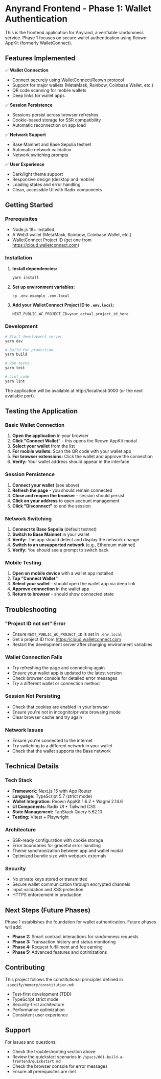 # Anyrand Frontend - Phase 1: Wallet Authentication

This is the frontend application for Anyrand, a verifiable randomness service. Phase 1 focuses on secure wallet authentication using Reown AppKit (formerly WalletConnect).

## Features Implemented

✅ **Wallet Connection**
- Connect securely using WalletConnect/Reown protocol
- Support for major wallets (MetaMask, Rainbow, Coinbase Wallet, etc.)
- QR code scanning for mobile wallets
- Deep links for wallet apps

✅ **Session Persistence**
- Sessions persist across browser refreshes
- Cookie-based storage for SSR compatibility
- Automatic reconnection on app load

✅ **Network Support**
- Base Mainnet and Base Sepolia testnet
- Automatic network validation
- Network switching prompts

✅ **User Experience**
- Dark/light theme support
- Responsive design (desktop and mobile)
- Loading states and error handling
- Clean, accessible UI with Radix components

## Getting Started

### Prerequisites

- Node.js 18+ installed
- A Web3 wallet (MetaMask, Rainbow, Coinbase Wallet, etc.)
- WalletConnect Project ID (get one from https://cloud.walletconnect.com)

### Installation

1. **Install dependencies:**
   ```bash
   yarn install
   ```

2. **Set up environment variables:**
   ```bash
   cp .env.example .env.local
   ```

3. **Add your WalletConnect Project ID to `.env.local`:**
   ```
   NEXT_PUBLIC_WC_PROJECT_ID=your_actual_project_id_here
   ```

### Development

```bash
# Start development server
yarn dev

# Build for production
yarn build

# Run tests
yarn test

# Lint code
yarn lint
```

The application will be available at http://localhost:3000 (or the next available port).

## Testing the Application

### Basic Wallet Connection

1. **Open the application** in your browser
2. **Click "Connect Wallet"** - this opens the Reown AppKit modal
3. **Select your wallet** from the list
4. **For mobile wallets:** Scan the QR code with your wallet app
5. **For browser extensions:** Click the wallet and approve the connection
6. **Verify:** Your wallet address should appear in the interface

### Session Persistence

1. **Connect your wallet** (see above)
2. **Refresh the page** - you should remain connected
3. **Close and reopen the browser** - session should persist
4. **Click on your address** to open account management
5. **Click "Disconnect"** to end the session

### Network Switching

1. **Connect to Base Sepolia** (default testnet)
2. **Switch to Base Mainnet** in your wallet
3. **Verify:** The app should detect and display the network change
4. **Switch to an unsupported network** (e.g., Ethereum mainnet)
5. **Verify:** You should see a prompt to switch back

### Mobile Testing

1. **Open on mobile device** with a wallet app installed
2. **Tap "Connect Wallet"**
3. **Select your wallet** - should open the wallet app via deep link
4. **Approve connection** in the wallet app
5. **Return to browser** - should show connected state

## Troubleshooting

### "Project ID not set" Error
- Ensure `NEXT_PUBLIC_WC_PROJECT_ID` is set in `.env.local`
- Get a project ID from https://cloud.walletconnect.com
- Restart the development server after changing environment variables

### Wallet Connection Fails
- Try refreshing the page and connecting again
- Ensure your wallet app is updated to the latest version
- Check browser console for detailed error messages
- Try a different wallet or connection method

### Session Not Persisting
- Check that cookies are enabled in your browser
- Ensure you're not in incognito/private browsing mode
- Clear browser cache and try again

### Network Issues
- Ensure you're connected to the internet
- Try switching to a different network in your wallet
- Check that the wallet supports the Base network

## Technical Details

### Tech Stack
- **Framework:** Next.js 15 with App Router
- **Language:** TypeScript 5.7 (strict mode)
- **Wallet Integration:** Reown AppKit 1.6.2 + Wagmi 2.14.6
- **UI Components:** Radix UI + Tailwind CSS
- **State Management:** TanStack Query 5.62.10
- **Testing:** Vitest + Playwright

### Architecture
- SSR-ready configuration with cookie storage
- Error boundaries for graceful error handling
- Theme synchronization between app and wallet modal
- Optimized bundle size with webpack externals

### Security
- No private keys stored or transmitted
- Secure wallet communication through encrypted channels
- Input validation and XSS protection
- HTTPS enforcement in production

## Next Steps (Future Phases)

Phase 1 establishes the foundation for wallet authentication. Future phases will add:

- **Phase 2:** Smart contract interactions for randomness requests
- **Phase 3:** Transaction history and status monitoring
- **Phase 4:** Request fulfillment and fee earning
- **Phase 5:** Advanced features and optimizations

## Contributing

This project follows the constitutional principles defined in `.specify/memory/constitution.md`:

- Test-first development (TDD)
- TypeScript strict mode
- Security-first architecture
- Performance optimization
- Consistent user experience

## Support

For issues and questions:
- Check the troubleshooting section above
- Review the quickstart scenarios in `/specs/001-build-a-frontend/quickstart.md`
- Check the browser console for error messages
- Ensure all prerequisites are met